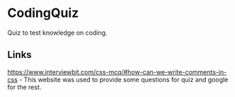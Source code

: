 # CodingQuiz
Quiz to test knowledge on coding.

## Links
https://www.interviewbit.com/css-mcq/#how-can-we-write-comments-in-css - This website was used to provide some questions for quiz and google for the rest.